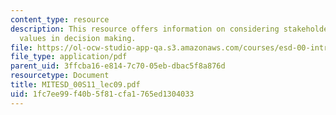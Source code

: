 ```yaml
---
content_type: resource
description: This resource offers information on considering stakeholders with different
  values in decision making.
file: https://ol-ocw-studio-app-qa.s3.amazonaws.com/courses/esd-00-introduction-to-engineering-systems-spring-2011/1fc7ee99f40b5f81cfa1765ed1304033_MITESD_00S11_lec09.pdf
file_type: application/pdf
parent_uid: 3ffcba16-e814-7c70-05eb-dbac5f8a876d
resourcetype: Document
title: MITESD_00S11_lec09.pdf
uid: 1fc7ee99-f40b-5f81-cfa1-765ed1304033
---
```

